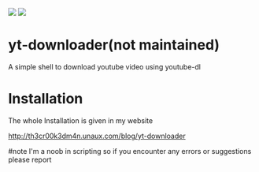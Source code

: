 <img src="https://img.shields.io/badge/MADE%20IN-INDIA-blue" > <img src="https://img.shields.io/badge/Language-shell-brightgreen">

# yt-downloader(not maintained)
A simple shell to download youtube video using youtube-dl
# Installation
The whole Installation is given in my website

http://th3cr00k3dm4n.unaux.com/blog/yt-downloader

#note 
I'm a noob in scripting so if you encounter any errors or suggestions please report 

